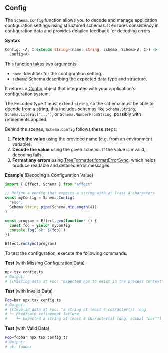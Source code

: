 ## Config

The `Schema.Config` function allows you to decode and manage application configuration settings using structured schemas.
It ensures consistency in configuration data and provides detailed feedback for decoding errors.

**Syntax**

```ts showLineNumbers=false
Config: <A, I extends string>(name: string, schema: Schema<A, I>) =>
  Config<A>
```

This function takes two arguments:

- `name`: Identifier for the configuration setting.
- `schema`: Schema describing the expected data type and structure.

It returns a [Config](/docs/configuration/) object that integrates with your application's configuration system.

The Encoded type `I` must extend `string`, so the schema must be able to decode from a string, this includes schemas like `Schema.String`, `Schema.Literal("...")`, or `Schema.NumberFromString`, possibly with refinements applied.

Behind the scenes, `Schema.Config` follows these steps:

1. **Fetch the value** using the provided name (e.g. from an environment variable).
2. **Decode the value** using the given schema. If the value is invalid, decoding fails.
3. **Format any errors** using [TreeFormatter.formatErrorSync](/docs/schema/error-formatters/#treeformatter-default), which helps produce readable and detailed error messages.

**Example** (Decoding a Configuration Value)

```ts twoslash filename="config.ts"
import { Effect, Schema } from "effect"

// Define a config that expects a string with at least 4 characters
const myConfig = Schema.Config(
  "Foo",
  Schema.String.pipe(Schema.minLength(4))
)

const program = Effect.gen(function* () {
  const foo = yield* myConfig
  console.log(`ok: ${foo}`)
})

Effect.runSync(program)
```

To test the configuration, execute the following commands:

**Test** (with Missing Configuration Data)

```sh showLineNumbers=false
npx tsx config.ts
# Output:
# [(Missing data at Foo: "Expected Foo to exist in the process context")]
```

**Test** (with Invalid Data)

```sh showLineNumbers=false
Foo=bar npx tsx config.ts
# Output:
# [(Invalid data at Foo: "a string at least 4 character(s) long
# └─ Predicate refinement failure
#    └─ Expected a string at least 4 character(s) long, actual "bar"")]
```

**Test** (with Valid Data)

```sh showLineNumbers=false
Foo=foobar npx tsx config.ts
# Output:
# ok: foobar
```
